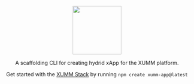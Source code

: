 <p align="center">
  <img src="/media/create-xumm-app-light.png" width="130" alt="" />
</p>

<p align="center">
  A scaffolding CLI for creating hydrid xApp for the XUMM platform.
</p>

<p align="center">
  Get started with the <a rel="noopener noreferrer" target="_blank" href="https://init.tips">XUMM Stack</a> by running <code>npm create xumm-app@latest</code>
</p>